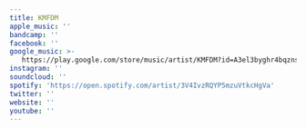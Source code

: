 ```yaml
---
title: KMFDM
apple_music: ''
bandcamp: ''
facebook: ''
google_music: >-
   https://play.google.com/store/music/artist/KMFDM?id=A3el3byghr4bqznsebwmjmfgj4a
instagram: ''
soundcloud: ''
spotify: 'https://open.spotify.com/artist/3V4IvzRQYP5mzuVtkcHgVa'
twitter: ''
website: ''
youtube: ''
---
```

